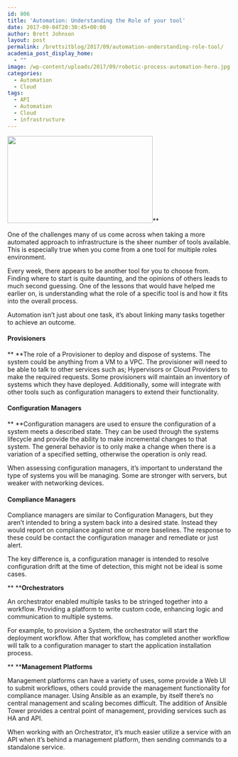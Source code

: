 ```yaml
---
id: 806
title: 'Automation: Understanding the Role of your tool'
date: 2017-09-04T20:30:45+00:00
author: Brett Johnson
layout: post
permalink: /brettsitblog/2017/09/automation-understanding-role-tool/
academia_post_display_home:
  - ""
image: /wp-content/uploads/2017/09/robotic-process-automation-hero.jpg
categories:
  - Automation
  - Cloud
tags:
  - API
  - Automation
  - Cloud
  - infrastructure
---
```



<img class="alignnone  wp-image-807" src="https://sdbrett.com/assets/images/2017/09/robotic-process-automation-hero-300x180.jpg" alt="" width="327" height="196" srcset="https://sdbrett.com/assets/images2017/09/robotic-process-automation-hero-300x180.jpg 300w, https://sdbrett.com/assets/images2017/09/robotic-process-automation-hero-260x156.jpg 260w, https://sdbrett.com/assets/images2017/09/robotic-process-automation-hero.jpg 600w" sizes="(max-width: 327px) 100vw, 327px" />**

One of the challenges many of us come across when taking a more automated approach to infrastructure is the sheer number of tools available. This is especially true when you come from a one tool for multiple roles environment.

Every week, there appears to be another tool for you to choose from. Finding where to start is quite daunting, and the opinions of others leads to much second guessing. One of the lessons that would have helped me earlier on, is understanding what the role of a specific tool is and how it fits into the overall process.

Automation isn’t just about one task, it’s about linking many tasks together to achieve an outcome.

#### **Provisioners**

** **The role of a Provisioner to deploy and dispose of systems. The system could be anything from a VM to a VPC. The provisioner will need to be able to talk to other services such as; Hypervisors or Cloud Providers to make the required requests. Some provisioners will maintain an inventory of systems which they have deployed. Additionally, some will integrate with other tools such as configuration managers to extend their functionality.

#### **Configuration Managers**

** **Configuration managers are used to ensure the configuration of a system meets a described state. They can be used through the systems lifecycle and provide the ability to make incremental changes to that system. The general behavior is to only make a change when there is a variation of a specified setting, otherwise the operation is only read.

When assessing configuration managers, it’s important to understand the type of systems you will be managing. Some are stronger with servers, but weaker with networking devices.

#### **Compliance Managers**

Compliance managers are similar to Configuration Managers, but they aren’t intended to bring a system back into a desired state. Instead they would report on compliance against one or more baselines. The response to these could be contact the configuration manager and remediate or just alert.

The key difference is, a configuration manager is intended to resolve configuration drift at the time of detection, this might not be ideal is some cases.

** ****Orchestrators**

An orchestrator enabled multiple tasks to be stringed together into a workflow. Providing a platform to write custom code, enhancing logic and communication to multiple systems.

For example, to provision a System, the orchestrator will start the deployment workflow. After that workflow, has completed another workflow will talk to a configuration manager to start the application installation process.

** ****Management Platforms**

Management platforms can have a variety of uses, some provide a Web UI to submit workflows, others could provide the management functionality for compliance manager. Using Ansible as an example, by itself there’s no central management and scaling becomes difficult. The addition of Ansible Tower provides a central point of management, providing services such as HA and API.

When working with an Orchestrator, it’s much easier utilize a service with an API when it’s behind a management platform, then sending commands to a standalone service.